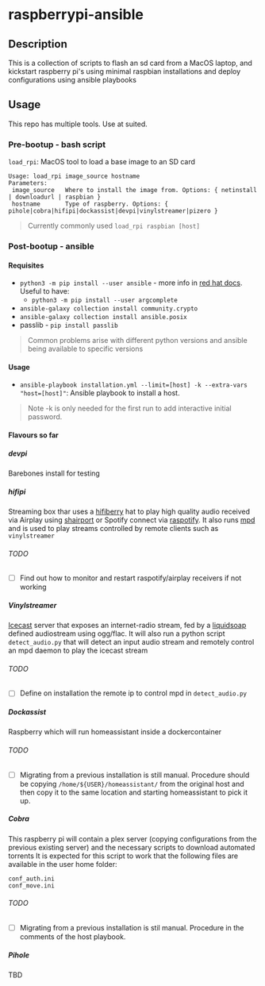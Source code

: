 # raspberrypi-ansible
## Description
This is a collection of scripts to flash an sd card from a MacOS laptop, and kickstart raspberry pi's using minimal raspbian installations and deploy configurations using ansible playbooks

## Usage
This repo has multiple tools. Use at suited.
### Pre-bootup - bash script
`load_rpi`:   MacOS tool to load a base image to an SD card
```
Usage: load_rpi image_source hostname
Parameters:
 image_source   Where to install the image from. Options: { netinstall | downloadurl | raspbian }
 hostname       Type of raspberry. Options: { pihole|cobra|hifipi|dockassist|devpi|vinylstreamer|pizero }
```
> Currently commonly used `load_rpi raspbian [host]`

### Post-bootup - ansible
#### Requisites
- `python3 -m pip install --user ansible` - more info in [red hat docs](https://docs.ansible.com/ansible/latest/installation_guide/intro_installation.html). Useful to have:
    - `python3 -m pip install --user argcomplete`
- `ansible-galaxy collection install community.crypto`
- `ansible-galaxy collection install ansible.posix`
- passlib - `pip install passlib`
> Common problems arise with different python versions and ansible being available to specific versions

#### Usage
- `ansible-playbook installation.yml --limit=[host] -k --extra-vars "host=[host]"`: Ansible playbook to install a host. 
> Note -k is only needed for the first run to add interactive initial password.

#### Flavours so far
##### devpi
Barebones install for testing

##### hifipi
Streaming box thar uses a [hifiberry](https://www.hifiberry.com/) hat to play high quality audio received via Airplay using [shairport](https://github.com/mikebrady/shairport-sync) or Spotify connect via [raspotify](https://github.com/dtcooper/raspotify). It also runs [mpd](https://www.musicpd.org) and is used to play streams controlled by remote clients such as `vinylstreamer`
###### TODO
- [ ] Find out how to monitor and restart raspotify/airplay receivers if not working

##### Vinylstreamer
[Icecast](https://icecast.org) server that exposes an internet-radio stream, fed by a [liquidsoap](https://www.liquidsoap.info) defined audiostream using ogg/flac. It will also run a python script `detect_audio.py` that will detect an input audio stream and remotely control an mpd daemon to play the icecast stream
###### TODO
- [ ] Define on installation the remote ip to control mpd in `detect_audio.py`

##### Dockassist
Raspberry which will run homeassistant inside a dockercontainer

###### TODO
- [ ] Migrating from a previous installation is still manual. Procedure should be copying `/home/${USER}/homeassistant/` from the original host and then copy it to the same location and starting homeassistant to pick it up.

##### Cobra
This raspberry pi will contain a plex server (copying configurations from the previous existing server) and the necessary scripts to download automated torrents
It is expected for this script to work that the following files are available in the user home folder:
```
conf_auth.ini
conf_move.ini
```

###### TODO
- [ ] Migrating from a previous installation is stil manual. Procedure in the comments of the host playbook.

##### Pihole
TBD

